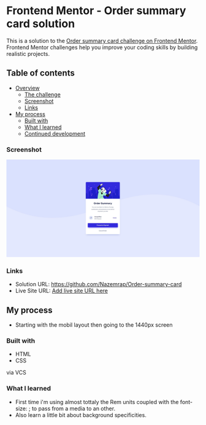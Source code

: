 # Frontend Mentor - Order summary card solution

This is a solution to the [Order summary card challenge on Frontend Mentor](https://www.frontendmentor.io/challenges/order-summary-component-QlPmajDUj). Frontend Mentor challenges help you improve your coding skills by building realistic projects. 

## Table of contents

- [Overview](#overview)
  - [The challenge](#the-challenge)
  - [Screenshot](#screenshot)
  - [Links](#links)
- [My process](#my-process)
  - [Built with](#built-with)
  - [What I learned](#what-i-learned)
  - [Continued development](#continued-development)

### Screenshot

![](./screenshot.jpg)


### Links

- Solution URL: https://github.com/Nazemrap/Order-summary-card
- Live Site URL: [Add live site URL here](https://your-live-site-url.com)

## My process

- Starting with the mobil layout then going to the 1440px screen

### Built with

- HTML
- CSS

via VCS


### What I learned

- First time i'm using almost tottaly the Rem units coupled with the font-size: ; to pass from a media to an other. 
- Also learn a little bit about background specificities. 

